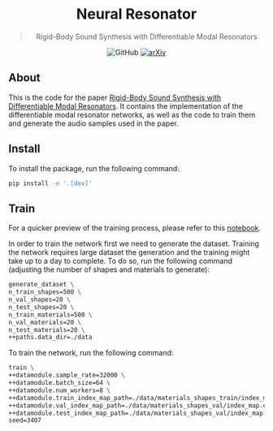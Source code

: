 
<div align="center">

<h1>
Neural Resonator
</h1>

> Rigid-Body Sound Synthesis with Differentiable Modal Resonators

![GitHub](https://img.shields.io/github/license/rodrigodzf/NeuralResonator.png)
[![arXiv](https://img.shields.io/badge/arXiv-2210.15306-b31b1b.svg)](https://arxiv.org/abs/2210.15306)

</div>

<!-- WARNING: THIS FILE WAS AUTOGENERATED! DO NOT EDIT! -->

## About

This is the code for the paper [Rigid-Body Sound Synthesis with
Differentiable Modal Resonators](https://arxiv.org/abs/2210.15306). It
contains the implementation of the differentiable modal resonator
networks, as well as the code to train them and generate the audio
samples used in the paper.

## Install

To install the package, run the following command:

``` sh
pip install -e '.[dev]'
```

## Train

For a quicker preview of the training process, please refer to this
[notebook](../examples/fit_to_arbitrary_shapes.ipynb).

In order to train the network first we need to generate the dataset.
Training the network requires large dataset the generation and the
training might take up to a day to complete. To do so, run the following
command (adjusting the number of shapes and materials to generate):

``` sh
generate_dataset \
n_train_shapes=500 \
n_val_shapes=20 \
n_test_shapes=20 \
n_train_materials=500 \
n_val_materials=20 \
n_test_materials=20 \
++paths.data_dir=./data
```

To train the network, run the following command:

``` sh
train \
++datamodule.sample_rate=32000 \
++datamodule.batch_size=64 \
++datamodule.num_workers=8 \
++datamodule.train_index_map_path=./data/materials_shapes_train/index_map.csv \
++datamodule.val_index_map_path=./data/materials_shapes_val/index_map.csv \
++datamodule.test_index_map_path=./data/materials_shapes_val/index_map.csv \
seed=3407
```

